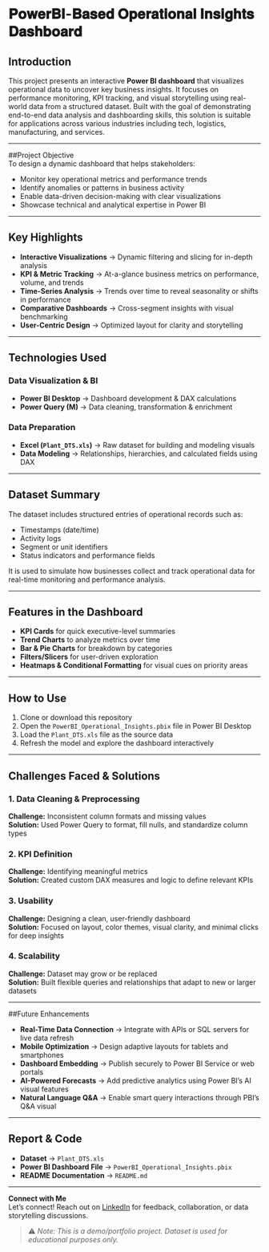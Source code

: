# 𝐏𝐨𝐰𝐞𝐫𝐁𝐈-𝐁𝐚𝐬𝐞𝐝 𝐎𝐩𝐞𝐫𝐚𝐭𝐢𝐨𝐧𝐚𝐥 𝐈𝐧𝐬𝐢𝐠𝐡𝐭𝐬 𝐃𝐚𝐬𝐡𝐛𝐨𝐚𝐫𝐝

## Introduction  
This project presents an interactive **Power BI dashboard** that visualizes operational data to uncover key business insights. It focuses on performance monitoring, KPI tracking, and visual storytelling using real-world data from a structured dataset. Built with the goal of demonstrating end-to-end data analysis and dashboarding skills, this solution is suitable for applications across various industries including tech, logistics, manufacturing, and services.

---

##Project Objective  
To design a dynamic dashboard that helps stakeholders:
- Monitor key operational metrics and performance trends
- Identify anomalies or patterns in business activity
- Enable data-driven decision-making with clear visualizations
- Showcase technical and analytical expertise in Power BI

---

## Key Highlights  
- **Interactive Visualizations** → Dynamic filtering and slicing for in-depth analysis  
- **KPI & Metric Tracking** → At-a-glance business metrics on performance, volume, and trends  
- **Time-Series Analysis** → Trends over time to reveal seasonality or shifts in performance  
- **Comparative Dashboards** → Cross-segment insights with visual benchmarking  
- **User-Centric Design** → Optimized layout for clarity and storytelling  

---

## Technologies Used  

### Data Visualization & BI  
- **Power BI Desktop** → Dashboard development & DAX calculations  
- **Power Query (M)** → Data cleaning, transformation & enrichment  

### Data Preparation  
- **Excel (`Plant_DTS.xls`)** → Raw dataset for building and modeling visuals  
- **Data Modeling** → Relationships, hierarchies, and calculated fields using DAX  

---

## Dataset Summary  
The dataset includes structured entries of operational records such as:
- Timestamps (date/time)
- Activity logs
- Segment or unit identifiers
- Status indicators and performance fields

It is used to simulate how businesses collect and track operational data for real-time monitoring and performance analysis.

---

## Features in the Dashboard  
- **KPI Cards** for quick executive-level summaries  
- **Trend Charts** to analyze metrics over time  
- **Bar & Pie Charts** for breakdown by categories  
- **Filters/Slicers** for user-driven exploration  
- **Heatmaps & Conditional Formatting** for visual cues on priority areas  

---

## How to Use  
1. Clone or download this repository  
2. Open the `PowerBI_Operational_Insights.pbix` file in Power BI Desktop  
3. Load the `Plant_DTS.xls` file as the source data  
4. Refresh the model and explore the dashboard interactively  

---

## Challenges Faced & Solutions  

### 1. Data Cleaning & Preprocessing  
**Challenge:** Inconsistent column formats and missing values  
**Solution:** Used Power Query to format, fill nulls, and standardize column types  

### 2. KPI Definition  
**Challenge:** Identifying meaningful metrics  
**Solution:** Created custom DAX measures and logic to define relevant KPIs  

### 3. Usability  
**Challenge:** Designing a clean, user-friendly dashboard  
**Solution:** Focused on layout, color themes, visual clarity, and minimal clicks for deep insights  

### 4. Scalability  
**Challenge:** Dataset may grow or be replaced  
**Solution:** Built flexible queries and relationships that adapt to new or larger datasets  

---

##Future Enhancements  

- **Real-Time Data Connection** → Integrate with APIs or SQL servers for live data refresh  
- **Mobile Optimization** → Design adaptive layouts for tablets and smartphones  
- **Dashboard Embedding** → Publish securely to Power BI Service or web portals  
- **AI-Powered Forecasts** → Add predictive analytics using Power BI’s AI visual features  
- **Natural Language Q&A** → Enable smart query interactions through PBI’s Q&A visual  

---

## Report & Code  
- **Dataset** → `Plant_DTS.xls`  
- **Power BI Dashboard File** → `PowerBI_Operational_Insights.pbix`  
- **README Documentation** → `README.md`  

---

 **Connect with Me**  
Let’s connect! Reach out on [LinkedIn](https://linkedin.com/in/yourprofile) for feedback, collaboration, or data storytelling discussions.

> ⚠️ *Note: This is a demo/portfolio project. Dataset is used for educational purposes only.*
